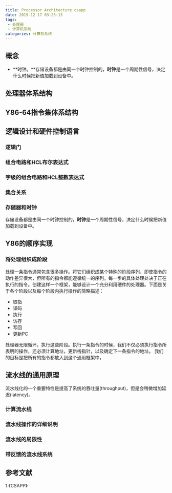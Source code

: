 ```yaml
---
title: Processor Architecture csapp
date: 2019-12-17 03:25:13
tags:
 - 处理器
 - 计算机系统
categories: 计算机系统
---
```


## 概念
- **时钟。**存储设备都是由同一个时钟控制的，**时钟**是一个周期性信号，决定什么时候把新值加载到设备中。


## 处理器体系结构

## Y86-64指令集体系结构

## 逻辑设计和硬件控制语言

### 逻辑门
### 组合电路和HCL布尔表达式

### 字级的组合电路和HCL整数表达式
### 集合关系

### 存储器和时钟
存储设备都是由同一个时钟控制的，**时钟**是一个周期性信号，决定什么时候把新值加载到设备中。

## Y86的顺序实现

### 将处理组织成阶段
处理一条指令通常包含很多操作。将它们组织成某个特殊的阶段序列，即使指令的动作差异很大，但所有的指令都能遵循统一的序列。每一步的具体处理处决于正在执行的指令。创建这样一个框架，能够设计一个充分利用硬件的处理器。下面是关于各个阶段以及每个阶段内执行操作的简略描述：
- 取指
- 译码
- 执行
- 访存
- 写回
- 更新PC

处理器无限循环，执行这些阶段。执行一条指令的时候，我们不仅必须执行指令所表明的操作，还必须计算地址，更新栈指针，以及确定下一条指令的地址。
我们的目标是把所有的指令都放入到这个通用框架中，

### 

## 流水线的通用原理
流水线化的一个重要特性是提高了系统的吞吐量(throughput)，但是会稍微增加延迟(latency)。
### 计算流水线

### 流水线操作的详细说明

### 流水线的局限性

### 带反馈的流水线系统

### 

## 参考文献
1.《CSAPP》
